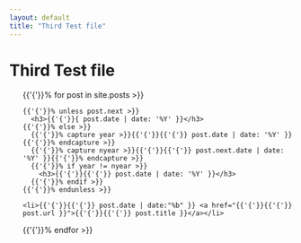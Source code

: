 ```yaml
---
layout: default
title: "Third Test file"
---
```


# Third Test file

<ul>
  {{'{'}}% for post in site.posts >}}

    {{'{'}}% unless post.next >}}
      <h3>{{'{'}}{ post.date | date: '%Y' }}</h3>
    {{'{'}}% else >}}
      {{'{'}}% capture year >}}{{'{'}}{{'{'}} post.date | date: '%Y' }}{{'{'}}% endcapture >}}
      {{'{'}}% capture nyear >}}{{'{'}}{{'{'}} post.next.date | date: '%Y' }}{{'{'}}% endcapture >}}
      {{'{'}}% if year != nyear >}}
        <h3>{{'{'}}{{'{'}} post.date | date: '%Y' }}</h3>
      {{'{'}}% endif >}}
    {{'{'}}% endunless >}}

    <li>{{'{'}}{{'{'}} post.date | date:"%b" }} <a href="{{'{'}}{{'{'}} post.url }}">{{'{'}}{{'{'}} post.title }}</a></li>
  {{'{'}}% endfor >}}
</ul>
